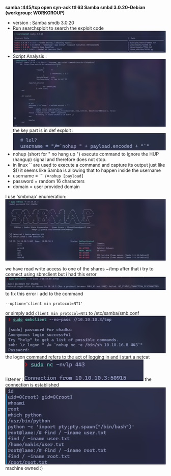 **samba :445/tcp  open   syn-ack ttl 63 Samba smbd 3.0.20-Debian (workgroup: WORKGROUP)**

- version : Samba smdb 3.0.20 
- Run searchsploit to search the exploit code
![](../Attachemnts/Pasted%20image%2020231107185815.png)
- Script Analysis :
![](../Attachemnts/Pasted%20image%2020231107190538.png)
the key part is in def exploit :
![](../Attachemnts/Pasted%20image%2020231107191449.png)
- nohup (short for " no hang up ")  execute command to ignore the HUP (hangup) signal and therefore does not stop.
-  in linux \`\` are used to execute  a command and capture its output just like $() it seems like Samba is allowing that to happen inside the username 
- username = ``` /=`nohup [payload]`
- password = random 16 characters 
- domain = user provided domain

I use 'smbmap'  enumeration:
![](../Attachemnts/Pasted%20image%2020231107194405.png)

we have read write access to one of the shares ~/tmp 
after that i try to connect using  sbmclient but i had this error 
![](../Attachemnts/Pasted%20image%2020231107222658.png)
to fix this error i add to the command 
```
--option='client min protocol=NT1'
```
or simply add  ``` client min protocol=NT1 ```  to /etc/samba/smb.conf
![](../Attachemnts/Pasted%20image%2020231107224543.png)
the logon command refers to the act of logging in 
and i start a netcat listener :
![](../Attachemnts/Pasted%20image%2020231107230507.png)
the connection is established 
![](../Attachemnts/Pasted%20image%2020231107230548.png)
machine owned :)